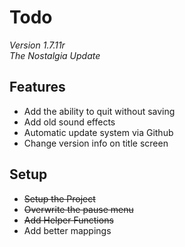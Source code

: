 # Todo
*Version 1.7.11r*
<br>
*The Nostalgia Update*

## Features
- Add the ability to quit without saving
- Add old sound effects
- Automatic update system via Github 
- Change version info on title screen

## Setup
- ~~Setup the Project~~
- ~~Overwrite the pause menu~~
- ~~Add Helper Functions~~
- Add better mappings
